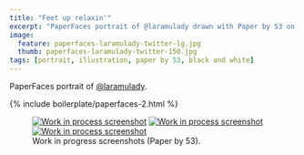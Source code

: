```yaml
---
title: "Feet up relaxin'"
excerpt: "PaperFaces portrait of @laramulady drawn with Paper by 53 on an iPad."
image: 
  feature: paperfaces-laramulady-twitter-lg.jpg
  thumb: paperfaces-laramulady-twitter-150.jpg
tags: [portrait, illustration, paper by 53, black and white]
---
```


PaperFaces portrait of [@laramulady](http://twitter.com/laramulady).

{% include boilerplate/paperfaces-2.html %}

<figure class="third">
	<a href="{{ site.url }}/images/paperfaces-laramulady-process-1-lg.jpg"><img src="{{ site.url }}/images/paperfaces-laramulady-process-1-600.jpg" alt="Work in process screenshot"></a>
	<a href="{{ site.url }}/images/paperfaces-laramulady-process-2-lg.jpg"><img src="{{ site.url }}/images/paperfaces-laramulady-process-2-600.jpg" alt="Work in process screenshot"></a>
	<a href="{{ site.url }}/images/paperfaces-laramulady-process-3-lg.jpg"><img src="{{ site.url }}/images/paperfaces-laramulady-process-3-600.jpg" alt="Work in process screenshot"></a>
	<figcaption>Work in progress screenshots (Paper by 53).</figcaption>
</figure>